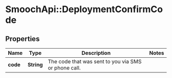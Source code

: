 # SmoochApi::DeploymentConfirmCode

## Properties
Name | Type | Description | Notes
------------ | ------------- | ------------- | -------------
**code** | **String** | The code that was sent to you via SMS or phone call. | 


